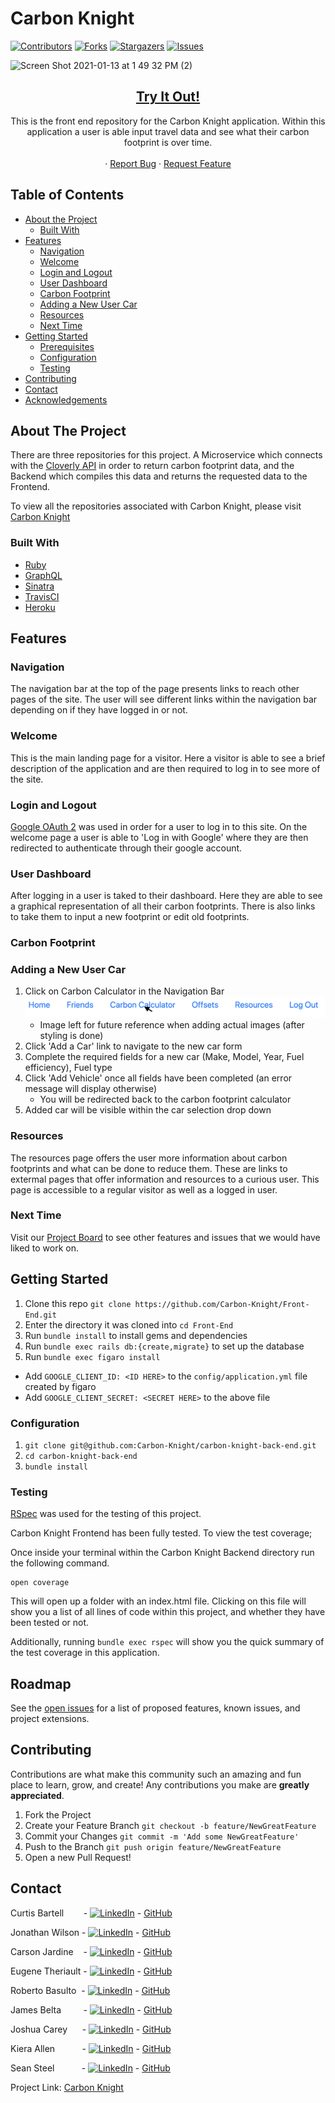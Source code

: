 # Carbon Knight

<!-- PROJECT SHIELDS -->
[![Contributors][contributors-shield]][contributors-url]
[![Forks][forks-shield]][forks-url]
[![Stargazers][stars-shield]][stars-url]
[![Issues][issues-shield]][issues-url]

![Screen Shot 2021-01-13 at 1 49 32 PM (2)](https://user-images.githubusercontent.com/65255478/104509096-6c9b9600-55a6-11eb-8bcd-d75ea0a43f15.png)

<h2 align="center">
  <a href="https://carbon-knight.herokuapp.com/">Try It Out!</a>
</h2>

  <p align="center">
    This is the front end repository for the Carbon Knight application.  Within this application a user is able input travel data and see what their carbon footprint is over time.
    <br />
    <br />
    <!-- for adding a demo video
    <a href="Add our video link here">View Demo</a>  · -->
    ·
    <a href="https://github.com/Carbon-Knight/carbon-knight-back-end/issues">Report Bug</a>
    ·
    <a href="https://github.com/Carbon-Knight/carbon-knight-back-end/issues">Request Feature</a>
  </p>




<!-- TABLE OF CONTENTS -->
## Table of Contents

* [About the Project](#about-the-project)
  * [Built With](#built-with)
* [Features](#features)
  * [Navigation](#navigation)
  * [Welcome](#welcome)
  * [Login and Logout](#login-and-logout)
  * [User Dashboard](#user-dashboard)
  * [Carbon Footprint](#carbon-footprint)
  * [Adding a New User Car](#adding-a-new-user-car)
  * [Resources](#resources)
  * [Next Time](#next-time)
* [Getting Started](#getting-started)
  * [Prerequisites](#prerequisites)
  * [Configuration](#configuration)
  * [Testing](#testing)
* [Contributing](#contributing)
* [Contact](#contact)
* [Acknowledgements](#acknowledgements)




<!-- ABOUT THE PROJECT -->
## About The Project

There are three repositories for this project.  A Microservice which connects with the [Cloverly API](https://www.cloverly.com/) in order to return carbon footprint data, and the Backend which compiles this data and returns the requested data to the Frontend.

To view all the repositories associated with Carbon Knight, please visit [Carbon Knight](https://github.com/Carbon-Knight)




### Built With

* [Ruby](https://github.com/ruby/ruby)
* [GraphQL](https://graphql.org/)
* [Sinatra](http://sinatrarb.com/)
* [TravisCI](https://www.travis-ci.com/)
* [Heroku](https://www.heroku.com/)


## Features
  
### Navigation

The navigation bar at the top of the page presents links to reach other pages of the site.  The user will see different links within the navigation bar depending on if they have logged in or not.

### Welcome

This is the main landing page for a visitor.  Here a visitor is able to see a brief description of the application and are then required to log in to see more of the site.

### Login and Logout

[Google OAuth 2](https://developers.google.com/identity) was used in order for a user to log in to this site.  On the welcome page a user is able to 'Log in with Google' where they are then redirected to authenticate through their google account.

### User Dashboard

After logging in a user is taked to their dashboard.  Here they are able to see a graphical representation of all their carbon footprints.  There is also links to take them to input a new footprint or edit old footprints.

### Carbon Footprint

### Adding a New User Car 
1. Click on Carbon Calculator in the Navigation Bar
![Navigate to the Carbon Calculator](app/assets/images/dashboard/click_carbon_footprint_calculator.png)
    - Image left for future reference when adding actual images (after styling is done)
1. Click 'Add a Car' link to navigate to the new car form 
1. Complete the required fields for a new car (Make, Model, Year, Fuel efficiency), Fuel type 
1. Click 'Add Vehicle' once all fields have been completed (an error message will display otherwise)
   - You will be redirected back to the carbon footprint calculator 
1. Added car will be visible within the car selection drop down 

### Resources

The resources page offers the user more information about carbon footprints and what can be done to reduce them.  These are links to extermal pages that offer information and resources to a curious user.  This page is accessible to a regular visitor as well as a logged in user.

### Next Time

Visit our [Project Board](https://github.com/orgs/Carbon-Knight/projects/1) to see other features and issues that we would have liked to work on.

<!-- GETTING STARTED -->
## Getting Started
1. Clone this repo `git clone https://github.com/Carbon-Knight/Front-End.git`
2. Enter the directory it was cloned into `cd Front-End`
3. Run `bundle install` to install gems and dependencies
4. Run `bundle exec rails db:{create,migrate}` to set up the database
5. Run `bundle exec figaro install`
  * Add `GOOGLE_CLIENT_ID: <ID HERE>` to the `config/application.yml` file created
    by figaro
  * Add `GOOGLE_CLIENT_SECRET: <SECRET HERE>` to the above file


### Configuration

1. ```git clone git@github.com:Carbon-Knight/carbon-knight-back-end.git```
2. ```cd carbon-knight-back-end```
3. ```bundle install```


### Testing

[RSpec](https://rspec.info/) was used for the testing of this project.

Carbon Knight Frontend has been fully tested. To view the test coverage;

Once inside your terminal within the Carbon Knight Backend directory run the following command.
```
open coverage
```

This will open up a folder with an index.html file. Clicking on this file will show you a list of all lines of code within this project, and whether they have been tested or not.

Additionally, running ```bundle exec rspec``` will show you the quick summary of the test coverage in this application.

<!-- ROADMAP -->
## Roadmap

See the [open issues](https://github.com/Carbon-Knight/carbon-knight-back-end/issues) for a list of proposed features, known issues, and project extensions.


<!-- CONTRIBUTING -->
## Contributing

Contributions are what make this community such an amazing and fun place to learn, grow, and create! Any contributions you make are **greatly appreciated**.

1. Fork the Project
2. Create your Feature Branch ```git checkout -b feature/NewGreatFeature```
3. Commit your Changes ```git commit -m 'Add some NewGreatFeature'```
4. Push to the Branch ```git push origin feature/NewGreatFeature```
5. Open a new Pull Request!


<!-- CONTACT -->
## Contact

Curtis Bartell &nbsp;&nbsp;&nbsp;&nbsp;&nbsp;&nbsp; - [![LinkedIn][linkedin-shield]](https://www.linkedin.com/in/curtis-bartell/) - [GitHub](https://github.com/c-bartell)

Jonathan Wilson - [![LinkedIn][linkedin-shield]](https://www.linkedin.com/in/jonathan--wilson/) - [GitHub](https://github.com/Jonathan-M-Wilson)

Carson Jardine &nbsp;&nbsp; - [![LinkedIn][linkedin-shield]](https://www.linkedin.com/in/carson-jardine/) - [GitHub](https://github.com/carson-jardine)

Eugene Theriault - [![LinkedIn][linkedin-shield]](https://www.linkedin.com/in/eugene-theriault/) - [GitHub](https://github.com/ETBassist)

Roberto Basulto &nbsp;- [![LinkedIn][linkedin-shield]](https://www.linkedin.com/in/roberto-basulto/) - [GitHub](https://github.com/Eternal-Flame085)

James Belta &nbsp;&nbsp;&nbsp;&nbsp;&nbsp;&nbsp;&nbsp; - [![LinkedIn][linkedin-shield]](https://www.linkedin.com/in/james-belta/) - [GitHub](https://github.com/JBelta)

Joshua Carey &nbsp;&nbsp;&nbsp;&nbsp;&nbsp;- [![LinkedIn][linkedin-shield]](https://www.linkedin.com/in/carey-joshua/) - [GitHub](https://github.com/jdcarey128)

Kiera Allen &nbsp;&nbsp;&nbsp;&nbsp;&nbsp;&nbsp;&nbsp;&nbsp;&nbsp;&nbsp;- [![LinkedIn][linkedin-shield]](https://www.linkedin.com/in/kieraallen/) - [GitHub](https://github.com/KieraAllen)

Sean Steel &nbsp;&nbsp;&nbsp;&nbsp;&nbsp;&nbsp;&nbsp;&nbsp;&nbsp;&nbsp;- [![LinkedIn][linkedin-shield]](https://www.linkedin.com/in/sean-steel/) - [GitHub](https://github.com/s-steel)



Project Link: [Carbon Knight](https://github.com/Carbon-Knight)



<!-- ACKNOWLEDGEMENTS -->
<!-- Add resources that were used to help create this project here -->




<!-- MARKDOWN LINKS & IMAGES -->
[contributors-shield]: https://img.shields.io/github/contributors/Carbon-Knight/carbon-knight-back-end
[contributors-url]: https://github.com/Carbon-Knight/carbon-knight-back-end/graphs/contributors
[forks-shield]: https://img.shields.io/github/forks/Carbon-Knight/carbon-knight-back-end
[forks-url]: https://github.com/Carbon-Knight/carbon-knight-back-end/network/members
[stars-shield]: https://img.shields.io/github/stars/Carbon-Knight/carbon-knight-back-end
[stars-url]: https://github.com/Carbon-Knight/carbon-knight-back-end/stargazers
[issues-shield]: https://img.shields.io/github/issues/Carbon-Knight/carbon-knight-back-end
[issues-url]: https://github.com/Carbon-Knight/carbon-knight-back-end/issues
[linkedin-shield]: https://img.shields.io/badge/-LinkedIn-black.svg?style=flat-square&logo=linkedin&colorB=555
